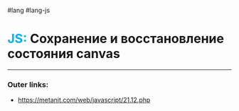 #lang #lang-js
# <font color="#00b0f0">JS:</font> Сохранение и восстановление состояния canvas
---
### Outer links:
- https://metanit.com/web/javascript/21.12.php